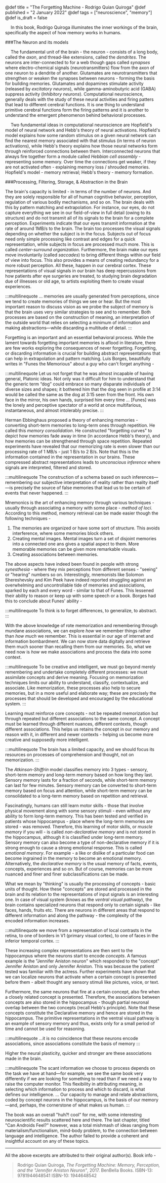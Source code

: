 @def title = "The Forgetting Machine - Rodrigo Quian Quiroga"
@def published = "2 January 2022"
@def tags = ["neuroscience", "memory"] 
@def is_draft = false

&emsp; In this book, Rodrigo Quiroga illuminates the inner workings of the brain, specifically the aspect of how memory works in humans. 

###The Neuron and its models

&emsp; The fundamental unit of the brain - the neuron - consists of a long body, called the *axon*, and thread-like extensions, called the *dendrites*. The neurons are inter-connected to for a web though gaps called *synapses* where electro-chemical signals (neurotransmitters) flow from the axon of one neuron to a dendrite of another. Glutamates are neurotransmitters that strengthen or weaken the synapses between neurons - forming the basis for building memories. Glutamates and dopamines stimulate activity (released by *excitatory neurons*), while gamma-aminobutyric acid (GABA) suppress  activity (*Inhibitory neurons*). Computational neuroscience, generally deals with the study of these neural activities and firing patters that lead to different cerebral functions. It is one thing to understand primitive cerebral functions form the firing patterns and it is another to understand the emergent phenomenon behind behavioral processes.

&emsp; Two fundamental ideas in computational neuroscience are Hopfield's model of neural network and Hebb's theory of neural activations. Hopfield's model explains how some random stimulus on a given neural network can find the nearest memory associated with that stimulus (in terms of neuron activations), while Hebb's theory explains how those neural networks form through reinforced connections between them. Interconnected neurons that always fire together form a module called *Hebbian cell assembly* - representing some memory. Over time the connections get weaker, if they are not activated often - explaining memory loss / shrouded memories. Hopfield's model - memory retrieval; Hebb's theory - memory formation.

###Processing, Filtering, Storage, & Abstraction in the Brain

The brain's capacity is limited - in terms of the number of neurons. And they are solely responsible for all of human cognitive behavior, perception, regulation of various bodily mechanisms, and so on. The brain deals with this by pattern matching and extrapolation. For instance, our eyes, do not capture everything we see in our field-of-view in full detail (owing to its structure) and do not transmit all of its signals to the brain for a complete perception. Experiments indicate that our eyes transmit information at the rate of around 1MB/s to the brain. The brain too processes the visual signals depending on whether the subject is in the focus. Subjects out of focus need only simple processing like contrast and edges for a quick representation, while subjects in focus are processed much more. This is called *center-surround organization*. Furthermore, the brain make our eyes move involuntarily (called *saccades*) to bring different things within our field of view into focus. This also provides a means of creating redundancy for a more robust perception. All these, happen in our cerebral cortex. These representations of visual signals in our brain has deep repercussions from how patients after eye surgeries are treated, to studying brain degradation due of illnesses or old age, to artists exploiting them to create visual experiences.

:::multilinequote
... memories are usually generated from perceptions, since we tend to create memories of things we see or hear. But the most important reason to discuss vision as we probe the subject of memory is that the brain uses very similar strategies to see and to remember. Both processes are based on the construction of meaning, an interpretation of the outside world that relies on selecting a minimum of information and making abstractions—while discarding a multitude of detail.
::: 

Forgetting is an important and an essential behavioral process. While the lament towards forgetting important memories is aflood in literature, there are few works exploring the consequences of never forgetting. Forgetting, or discarding information is crucial for building abstract representations that can help in extrapolation and pattern matching. Luis Borges, beautifully writes in "Funes the Memorious" about a guy who can't forget anything -

:::multilinequote
Let us not forget that he was almost incapable of having general, Platonic ideas. Not only was it difficult for him to understand that the generic term “dog” could embrace so many disparate individuals of diverse sizes and shapes; it bothered him that the dog seen in profile at 3:14 would be called the same as the dog at 3:15 seen from the front. His own face in the mirror, his own hands, surprised him every time … [Funes] was the lonely and perceptive spectator of a world at once multifarious, instantaneous, and almost intolerably precise.
:::

Herman Ebbinghaus proposed a theory of enhancing memories - converting short-term memories to long-term ones through repetition. He called this *memory consolidation*. He constructed "forgetting curves" to depict how memories fade away in time (in accordance Hebb's theory), and how memories can be strengthened through space repetition. Repeated experiments have revealed that our memorizing rate is even slower than our processing rate of 1 MB/s - just 1 B/s to 2 B/s. Note that this is the information contained in the representation in our brains. These compressed abstract representations leads to *unconscious inference* where signals are interpreted, filtered and stored.


:::multilinequote
The construction of a schema based on such inferences—remembering our subjective interpretation of reality rather than reality itself—is precisely the source of false memories that lead us to be certain of events that never happened.
:::

Mnemonics is the art of enhancing memory through various techniques - usually through associating a memory with some place - *method of loci*. According to this method, memory retrieval can be made easier though the following techniques -
1) The memories are organized or have some sort of structure. This avoids interference, where some memories block others. 
2) Creating mental images. Mental images turn a set of disjoint memories into a connected one ans gives a spatial aspect to them. More memorable memories can be given more remarkable visuals.
3) Creating associations between memories.

The above aspects have indeed been found in people with strong *synesthesia* - where they mix perceptions from different senses - "seeing" or "hearing" numbers so on. Interestingly, mnemonists like Solomon Shereshevsky and Kim Peek have indeed reported struggling against an overwhelming and uncontrollable tide of memories and associations, sparked by each and every word - similar to that of Funes. This lessened their ability to reason or keep up with some speech or a book. Borges had this to conclude about Funes' ability -

:::multilinequote
To think is to forget differences, to generalize, to abstract.
:::


With the above knowledge of rote memorization and remembering through mundane associations, we can explore *how* we remember things rather than *how much* we remember. This is essential in our age of internet and information bombardment. We can now store data digitally and retrieve them much sooner than recalling them from our memories. So, what we need now is *how* we make associations and process the data into some context.

:::multilinequote
To be creative and intelligent, we must go beyond merely remembering and undertake completely different processes: we must assimilate concepts and derive meaning. Focusing on memorization techniques limits our ability to understand, classify, contextualize, and associate. Like memorization, these processes also help to secure memories, but in a more useful and elaborate way; these are precisely the processes that should be developed and encouraged by the educational system.
:::

Learning must reinforce core concepts - not be repeated memorization but through repeated but different associations to the same concept. A concept must be learned through different nuances, different contexts, though different associations. This helps us retains the concept in our memory and reason with it, in different and newer contexts - helping us become more creative and supposedly more intelligent.

:::multilinequote
The brain has a limited capacity, and we should focus its resources on processes of comprehension and thought, not on memorization.
:::

The *Atkinson-Shiffrin* model classifies memory into 3 types - sensory, short-term memory and long-term memory based on how long they last. Sensory memory lasts for a fraction of seconds, while short-term memory can last for few minutes. Sensory memory can be converted to short-term memory based on focus and attention, while short-term memory can be consolidated to a long-term memory based on repetition and retrieval.

Fascinatingly, humans can still learn motor skills - those that involve physical movement along with some sensory stimuli - even without any ability to form long-term memory. This has been tested and verified in patients whose hippocampus - place where the long-term memories are stored - was removed. Therefore, this learning of motor skills, or *muscle memory* if you will - is called *non-declarative memory* and is not stored in the hippocampus, although it is classified under long-term memory. Sensory memory can also become a type of non-declarative memory if it is strong enough to cause a strong emotional response. This is called *emotional memory*. For example - a like or dislike of a particular food can become ingrained in the memory to become an emotional memory. Alternatively, the *declarative memory* is the usual memory of facts, events, concepts, experiences and so on. But of course, memories can be more nuanced and finer and finer subclassifications can be made.

What we mean by "thinking" is usually the processing of concepts - basic units of thought. How these "concepts" are stored and processed in the brain and its relation to the representations of input signals is an interesting one. In case of visual system (knows as the *ventral visual pathway*), the brain contains specialized neurons that respond only to certain signals - like faces, hands, fruits etc. There are neurons in different areas that respond to different information and along the pathway - the complexity of the encoded information increases. 

:::multilinequote
we move from a representation of local contrasts in the retina, to one of borders in V1 (primary visual cortex), to one of faces in the inferior temporal cortex.
:::

These increasing complex representations are then sent to the hippocampus where the neurons start to encode *concepts*. A famous example is the "Jennifer Aniston neuron" which responded to the "concept" Jennifer Aniston and only Jennifer Aniston. This was because the patient tested was familiar with the actress. Further experiments have shown that we can localize neurons that activate when a certain concept is presented before them - albeit thought any sensory stimuli like pictures, voice, or text.

Furthermore, the same neurons that fire at a certain concept, also fire when a closely related concept is presented. Therefore, the associations between concepts are also stored in the hippocampus - though partial neuronal overlap between the two concepts (recall Hebb's principle). Note that these concepts constitute the Declarative memory and hence are stored in the hippocampus. The primitive representations in the ventral visual pathway is an example of sensory memory and thus, exists only for a small period of time and cannot be used for reasoning. 

:::multilinequote
...it is no coincidence that these neurons encode associations, since associations constitute the basis of memory
:::

Higher the neural plasticity, quicker and stronger are these associations made in the brain.

:::multilinequote
The scant information we choose to process depends on the task we have at hand—for example, we see the same book very differently if we are looking for something to read than if we need a way to raise the computer monitor. This flexibility in attributing meaning, in selecting which information to process and which to discard, is what defines our intelligence. ... Our capacity to manage and relate abstractions, coded by concept neurons in the hippocampus, is the basis of our memory—and, perhaps, the cornerstone of what makes us human.
:::

The book was an overall "huh?! cool" for me, with some interesting neuroscientific results scattered here and there. The last chapter, titled "Can Androids Feel?" however, was a total mishmash of ideas ranging from materialism/functionalism, mind-body problem, to the connection between language and intelligence. The author failed to provide a coherent and insightful account on any of these topics. 

----

All the above excerpts are attributed to their original author(s). Book info -


> Rodrigo Quian Quiroga, *The Forgetting Machine: Memory, Perception, and the "Jennifer Aniston Neuron"*, 2017. BenBella Books. ISBN-13: 9781944648541 ISBN-10: 1944648542





